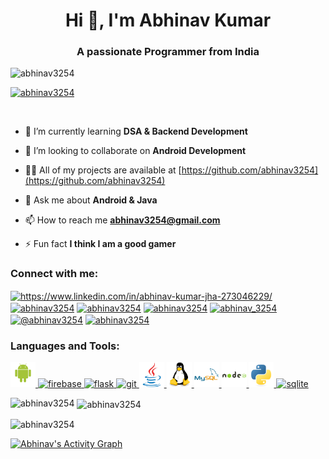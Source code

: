 <h1 align="center">Hi 👋, I'm Abhinav Kumar</h1>
<h3 align="center">A passionate Programmer from India</h3>

<p align="left"> <img src="https://komarev.com/ghpvc/?username=abhinav3254&label=Profile%20views&color=0e75b6&style=flat" alt="abhinav3254" /> </p>

<p align="left"> <a href="https://github.com/ryo-ma/github-profile-trophy"><img src="https://github-profile-trophy.vercel.app/?username=abhinav3254" alt="abhinav3254" /></a> </p>

<p align="left"> <a href="https://twitter.com/" target="blank"><img src="https://img.shields.io/twitter/follow/?logo=twitter&style=for-the-badge" alt="" /></a> </p>

- 🌱 I’m currently learning **DSA & Backend Development**

- 👯 I’m looking to collaborate on **Android Development**

- 👨‍💻 All of my projects are available at [https://github.com/abhinav3254](https://github.com/abhinav3254)

- 💬 Ask me about **Android & Java**

- 📫 How to reach me **abhinav3254@gmail.com**

- ⚡ Fun fact **I think I am a good gamer**

<h3 align="left">Connect with me:</h3>
<p align="left">
<a href="https://linkedin.com/in/https://www.linkedin.com/in/abhinav-kumar-jha-273046229/" target="blank"><img align="center" src="https://raw.githubusercontent.com/rahuldkjain/github-profile-readme-generator/master/src/images/icons/Social/linked-in-alt.svg" alt="https://www.linkedin.com/in/abhinav-kumar-jha-273046229/" height="30" width="40" /></a>
<a href="https://www.codechef.com/users/abhinav3254" target="blank"><img align="center" src="https://cdn.jsdelivr.net/npm/simple-icons@3.1.0/icons/codechef.svg" alt="abhinav3254" height="30" width="40" /></a>
<a href="https://www.hackerrank.com/abhinav3254" target="blank"><img align="center" src="https://raw.githubusercontent.com/rahuldkjain/github-profile-readme-generator/master/src/images/icons/Social/hackerrank.svg" alt="abhinav3254" height="30" width="40" /></a>
<a href="https://codeforces.com/profile/abhinav3254" target="blank"><img align="center" src="https://raw.githubusercontent.com/rahuldkjain/github-profile-readme-generator/master/src/images/icons/Social/codeforces.svg" alt="abhinav3254" height="30" width="40" /></a>
<a href="https://www.leetcode.com/abhinav_3254" target="blank"><img align="center" src="https://raw.githubusercontent.com/rahuldkjain/github-profile-readme-generator/master/src/images/icons/Social/leet-code.svg" alt="abhinav_3254" height="30" width="40" /></a>
<a href="https://www.hackerearth.com/@abhinav3254" target="blank"><img align="center" src="https://raw.githubusercontent.com/rahuldkjain/github-profile-readme-generator/master/src/images/icons/Social/hackerearth.svg" alt="@abhinav3254" height="30" width="40" /></a>
<a href="https://auth.geeksforgeeks.org/user/abhinav3254" target="blank"><img align="center" src="https://raw.githubusercontent.com/rahuldkjain/github-profile-readme-generator/master/src/images/icons/Social/geeks-for-geeks.svg" alt="abhinav3254" height="30" width="40" /></a>
</p>

<h3 align="left">Languages and Tools:</h3>
<p align="left"> <a href="https://developer.android.com" target="_blank" rel="noreferrer"> <img src="https://raw.githubusercontent.com/devicons/devicon/master/icons/android/android-original-wordmark.svg" alt="android" width="40" height="40"/> </a> <a href="https://firebase.google.com/" target="_blank" rel="noreferrer"> <img src="https://www.vectorlogo.zone/logos/firebase/firebase-icon.svg" alt="firebase" width="40" height="40"/> </a> <a href="https://flask.palletsprojects.com/" target="_blank" rel="noreferrer"> <img src="https://www.vectorlogo.zone/logos/pocoo_flask/pocoo_flask-icon.svg" alt="flask" width="40" height="40"/> </a> <a href="https://git-scm.com/" target="_blank" rel="noreferrer"> <img src="https://www.vectorlogo.zone/logos/git-scm/git-scm-icon.svg" alt="git" width="40" height="40"/> </a> <a href="https://www.java.com" target="_blank" rel="noreferrer"> <img src="https://raw.githubusercontent.com/devicons/devicon/master/icons/java/java-original.svg" alt="java" width="40" height="40"/> </a> <a href="https://www.linux.org/" target="_blank" rel="noreferrer"> <img src="https://raw.githubusercontent.com/devicons/devicon/master/icons/linux/linux-original.svg" alt="linux" width="40" height="40"/> </a> <a href="https://www.mysql.com/" target="_blank" rel="noreferrer"> <img src="https://raw.githubusercontent.com/devicons/devicon/master/icons/mysql/mysql-original-wordmark.svg" alt="mysql" width="40" height="40"/> </a> <a href="https://nodejs.org" target="_blank" rel="noreferrer"> <img src="https://raw.githubusercontent.com/devicons/devicon/master/icons/nodejs/nodejs-original-wordmark.svg" alt="nodejs" width="40" height="40"/> </a> <a href="https://www.python.org" target="_blank" rel="noreferrer"> <img src="https://raw.githubusercontent.com/devicons/devicon/master/icons/python/python-original.svg" alt="python" width="40" height="40"/> </a> <a href="https://www.sqlite.org/" target="_blank" rel="noreferrer"> <img src="https://www.vectorlogo.zone/logos/sqlite/sqlite-icon.svg" alt="sqlite" width="40" height="40"/> </a> </p>

<p><img align="left" src="https://github-readme-stats.vercel.app/api/top-langs?username=abhinav3254&show_icons=true&locale=en&layout=compact" alt="abhinav3254" /></p>

<p>&nbsp;<img align="center" src="https://github-readme-stats.vercel.app/api?username=abhinav3254&show_icons=true&locale=en" alt="abhinav3254" /></p>

<p><img align="center" src="https://github-readme-streak-stats.herokuapp.com/?user=abhinav3254&" alt="abhinav3254" /></p>

<a href="https://activity-graph.herokuapp.com/graph?username=abhinav3254"><img alt="Abhinav's Activity Graph" src="https://activity-graph.herokuapp.com/graph?username=abhinav3254&bg_color=231955&color=5BCDEC&line=EF5B0C&point=FFFFFF&hide_border=true" /></a>
